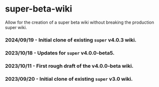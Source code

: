 # super-beta-wiki
Allow for the creation of a super beta wiki without breaking the production super wiki.

### 2024/09/19 - Initial clone of existing `super` v4.0.3 wiki.

### 2023/10/18 - Updates for `super` v4.0.0-beta5.

### 2023/10/11 - First rough draft of the v4.0.0-beta wiki.

### 2023/09/20 - Initial clone of existing `super` v3.0 wiki.
